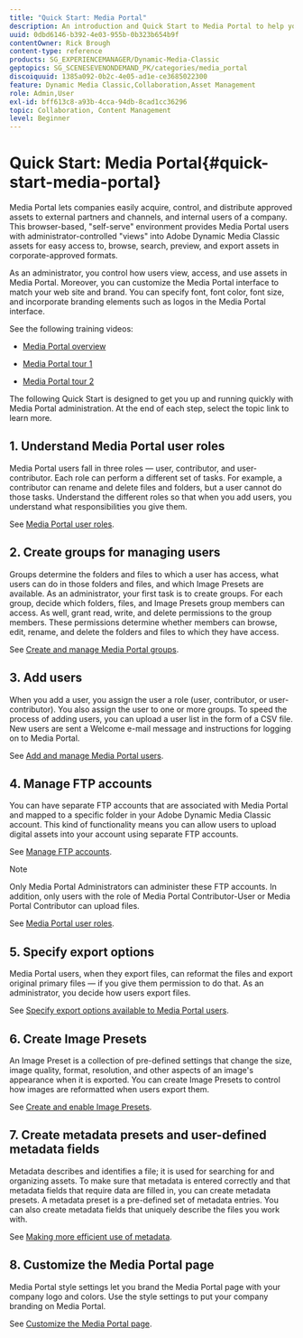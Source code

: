 ```yaml
---
title: "Quick Start: Media Portal"
description: An introduction and Quick Start to Media Portal to help you get up and running quickly with Media Portal techniques and administration in Adobe Dynamic Media Classic.
uuid: 0dbd6146-b392-4e03-955b-0b323b654b9f
contentOwner: Rick Brough
content-type: reference
products: SG_EXPERIENCEMANAGER/Dynamic-Media-Classic
geptopics: SG_SCENESEVENONDEMAND_PK/categories/media_portal
discoiquuid: 1385a092-0b2c-4e05-ad1e-ce3685022300
feature: Dynamic Media Classic,Collaboration,Asset Management
role: Admin,User
exl-id: bff613c8-a93b-4cca-94db-8cad1cc36296
topic: Collaboration, Content Management
level: Beginner
---
```

# Quick Start: Media Portal{#quick-start-media-portal}

Media Portal lets companies easily acquire, control, and distribute approved assets to external partners and channels, and internal users of a company. This browser-based, "self-serve" environment provides Media Portal users with administrator-controlled "views" into Adobe Dynamic Media Classic assets for easy access to, browse, search, preview, and export assets in corporate-approved formats.

As an administrator, you control how users view, access, and use assets in Media Portal. Moreover, you can customize the Media Portal interface to match your web site and brand. You can specify font, font color, font size, and incorporate branding elements such as logos in the Media Portal interface.

See the following training videos:

* [Media Portal overview](https://s7d5.scene7.com/s7viewers/html5/VideoViewer.html?videoserverurl=https://s7d5.scene7.com/is/content/&emailurl=https://s7d5.scene7.com/s7/emailFriend&serverUrl=https://s7d5.scene7.com/is/image/&config=Scene7SharedAssets/Universal_HTML5_Video&contenturl=https://s7d5.scene7.com/skins/&asset=S7tutorials/544_mp_overview1_converted%20renamed_Done-AVS)

* [Media Portal tour 1](https://s7d5.scene7.com/s7viewers/html5/VideoViewer.html?videoserverurl=https://s7d5.scene7.com/is/content/&emailurl=https://s7d5.scene7.com/s7/emailFriend&serverUrl=https://s7d5.scene7.com/is/image/&config=Scene7SharedAssets/Universal_HTML5_Video&contenturl=https://s7d5.scene7.com/skins/&asset=S7tutorials/545_mp_tour1_user_converted%20renamed_Done-AVS)

* [Media Portal tour 2](https://s7d5.scene7.com/s7viewers/html5/VideoViewer.html?videoserverurl=https://s7d5.scene7.com/is/content/&emailurl=https://s7d5.scene7.com/s7/emailFriend&serverUrl=https://s7d5.scene7.com/is/image/&config=Scene7SharedAssets/Universal_HTML5_Video&contenturl=https://s7d5.scene7.com/skins/&asset=S7tutorials/546_mp_tour2_admin_converted%20renamed_Done-AVS)

The following Quick Start is designed to get you up and running quickly with Media Portal administration. At the end of each step, select the topic link to learn more.

## 1. Understand Media Portal user roles

Media Portal users fall in three roles — user, contributor, and user-contributor. Each role can perform a different set of tasks. For example, a contributor can rename and delete files and folders, but a user cannot do those tasks. Understand the different roles so that when you add users, you understand what responsibilities you give them.

See [Media Portal user roles](media-portal-user-roles.md#media_portal_user_roles).

## 2. Create groups for managing users

Groups determine the folders and files to which a user has access, what users can do in those folders and files, and which Image Presets are available. As an administrator, your first task is to create groups. For each group, decide which folders, files, and Image Presets group members can access. As well, grant read, write, and delete permissions to the group members. These permissions determine whether members can browse, edit, rename, and delete the folders and files to which they have access.

See [Create and manage Media Portal groups](creating-media-portal-groups.md#creating_and_managing_media_portal_groups).

## 3. Add users

When you add a user, you assign the user a role (user, contributor, or user-contributor). You also assign the user to one or more groups. To speed the process of adding users, you can upload a user list in the form of a CSV file. New users are sent a Welcome e-mail message and instructions for logging on to Media Portal.

See [Add and manage Media Portal users](adding-media-portal-users.md#adding_and_managing_media_portal_users).

## 4. Manage FTP accounts

You can have separate FTP accounts that are associated with Media Portal and mapped to a specific folder in your Adobe Dynamic Media Classic account. This kind of functionality means you can allow users to upload digital assets into your account using separate FTP accounts.

See [Manage FTP accounts](ftp-accounts.md#managing_ftp_accounts).

>[!NOTE]
>
>Only Media Portal Administrators can administer these FTP accounts. In addition, only users with the role of Media Portal Contributor-User or Media Portal Contributor can upload files.

See [Media Portal user roles](media-portal-user-roles.md#media_portal_user_roles).

## 5. Specify export options

Media Portal users, when they export files, can reformat the files and export original primary files — if you give them permission to do that. As an administrator, you decide how users export files.

See [Specify export options available to Media Portal users](specifying-export-options-available-media.md#specifying_export_options_available_to_media_portal_users).

## 6. Create Image Presets

An Image Preset is a collection of pre-defined settings that change the size, image quality, format, resolution, and other aspects of an image's appearance when it is exported. You can create Image Presets to control how images are reformatted when users export them.

See [Create and enable Image Presets](creating-enabling-image-presets.md#creating_and_enabling_image_presets).

## 7. Create metadata presets and user-defined metadata fields

Metadata describes and identifies a file; it is used for searching for and organizing assets. To make sure that metadata is entered correctly and that metadata fields that require data are filled in, you can create metadata presets. A metadata preset is a pre-defined set of metadata entries. You can also create metadata fields that uniquely describe the files you work with.

See [Making more efficient use of metadata](making-efficient-metadata.md#making_more_efficient_use_of_metadata).

## 8. Customize the Media Portal page

Media Portal style settings let you brand the Media Portal page with your company logo and colors. Use the style settings to put your company branding on Media Portal.

See [Customize the Media Portal page](customizing-media-portal-screen.md#customizing_the_media_portal_screen).
